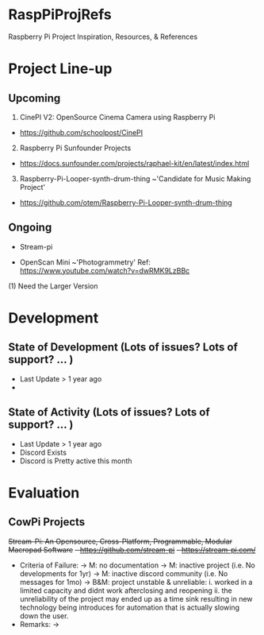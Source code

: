 # RaspPiProjRefs 
Raspberry Pi Project Inspiration, Resources, &amp; References 
 
# Project Line-up 
 
## Upcoming 

1. CinePI V2: OpenSource Cinema Camera using Raspberry Pi 
- https://github.com/schoolpost/CinePI 
 
2. Raspberry Pi Sunfounder Projects 
- https://docs.sunfounder.com/projects/raphael-kit/en/latest/index.html 
 
3. Raspberry-Pi-Looper-synth-drum-thing ~'Candidate for Music Making Project' 
- https://github.com/otem/Raspberry-Pi-Looper-synth-drum-thing 


## Ongoing 
- Stream-pi 
 
- OpenScan Mini ~'Photogrammetry' 
Ref: https://www.youtube.com/watch?v=dwRMK9LzBBc 

(1) Need the Larger Version 

# Development 
## State of Development (Lots of issues? Lots of support? ... ) 
- Last Update > 1 year ago 
- 
## State of Activity (Lots of issues? Lots of support? ... )  
- Last Update > 1 year ago
- Discord Exists
- Discord is Pretty active this month  
# Evaluation

## CowPi Projects
~~Stream-Pi: An Opensource, Cross-Platform, Programmable, Modular Macropad Software~~
~~- https://github.com/stream-pi~~
~~- https://stream-pi.com/~~
- Criteria of Failure: 
-> M: no documentation
-> M: inactive project (i.e. No developments for 1yr)
-> M: inactive discord community (i.e. No messages for 1mo)
-> B&M: project unstable & unreliable:
i. worked in a limited capacity and didnt work afterclosing and reopening
ii. the unreliability of the project may ended up as a time sink resulting in new technology being introduces for automation that is actually slowing down the user.
- Remarks:
->   
